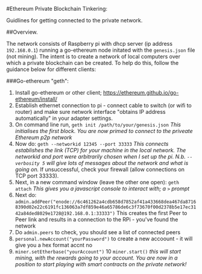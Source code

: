 #Ethereum Private Blockchain Tinkering:

Guidlines for getting connected to the private network.

##Overview.

 The network consists of Raspberry pi with dhcp server (ip address `192.168.0.1`) running a go-ethereum node initated with the `genesis.json` file (not mining).
 The intent is to create a network of local computers over which a private blockchain can be created. To help do this, follow the guidance below for different clients:
 
 ###Go-ethereum "geth":
 
1. Install go-ethereum or other client; https://ethereum.github.io/go-ethereum/install/
2. Establish ethernet connection to pi - connect cable to switch (or wifi to router) and make sure network interface "obtains IP address automatically" in your adapter settings.
3. On command line run, `geth init /path/to/your/genesis.json`
   *This initialises the first block. You are now primed to connect to the priveate Ethereum p2p network*
4. Now do:
       `geth --networkid 12345 --port 33333`
   *This connects establishes the link (TCP) for your machine in the local network. The networkid and port were arbitrarily chosen when I set up the pi. N.b. `--verbosity 5`  will give lots of messages about the network and what is going on.*
   If unsuccessful, check your firewall (allow connections on TCP port 33333).
5. Next, in a new command window (leave the other one open):
       `geth attach`
  *This gives you a javascript console to interact with; a `>` prompt*
6. Next do:
       `admin.addPeer("enode://6c461262a4cdb658d7852af41a433668dea467da87168390d02e22c6191fc136063a7df859e46a65786de6c3f73670f00d2378b5e17ec3142a84ded8029e1728@192.168.0.1:33333")`
  This creates the first Peer to Peer link and results in a connection to the RPi - you've found the network 
7. Do `admin.peers` to check, you should see a list of connected peers
8. `personal.newAccount("yourPassword")` to create a new accoount - it will give you a hex format accnt no
9. `miner.setEtherbase("yourAccount")`
10 `miner.start()`
    *this will start mining, with the rewards going to your account. You are now in a position to start playing with smart contracts on the private network!*

